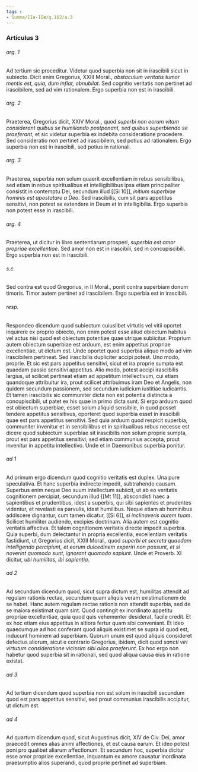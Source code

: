 ```yaml
---
tags : 
- Summa/IIa-IIæ/q.162/a.3
---
```


### Articulus 3

###### arg. 1
Ad tertium sic proceditur. Videtur quod superbia non sit in irascibili sicut in subiecto. Dicit enim Gregorius, XXIII Moral., *obstaculum veritatis tumor mentis est, quia, dum inflat, obnubilat*. Sed cognitio veritatis non pertinet ad irascibilem, sed ad vim rationalem. Ergo superbia non est in irascibili.

###### arg. 2
Praeterea, Gregorius dicit, XXIV Moral., quod *superbi non eorum vitam considerant quibus se humiliando postponant, sed quibus superbiendo se praeferant*, et sic videtur superbia ex indebita consideratione procedere. Sed consideratio non pertinet ad irascibilem, sed potius ad rationalem. Ergo superbia non est in irascibili, sed potius in rationali.

###### arg. 3
Praeterea, superbia non solum quaerit excellentiam in rebus sensibilibus, sed etiam in rebus spiritualibus et intelligibilibus ipsa etiam principaliter consistit in contemptu Dei, secundum illud [[Si 10]], *initium superbiae hominis est apostatare a Deo*. Sed irascibilis, cum sit pars appetitus sensitivi, non potest se extendere in Deum et in intelligibilia. Ergo superbia non potest esse in irascibili.

###### arg. 4
Praeterea, ut dicitur in libro sententiarum prosperi, *superbia est amor propriae excellentiae*. Sed amor non est in irascibili, sed in concupiscibili. Ergo superbia non est in irascibili.

###### s.c.
Sed contra est quod Gregorius, in II Moral., ponit contra superbiam donum timoris. Timor autem pertinet ad irascibilem. Ergo superbia est in irascibili.

###### resp.
Respondeo dicendum quod subiectum cuiuslibet virtutis vel vitii oportet inquirere ex proprio obiecto, non enim potest esse aliud obiectum habitus vel actus nisi quod est obiectum potentiae quae utrique subiicitur. Proprium autem obiectum superbiae est arduum, est enim appetitus propriae excellentiae, ut dictum est. Unde oportet quod superbia aliquo modo ad vim irascibilem pertineat. Sed irascibilis dupliciter accipi potest. Uno modo, proprie. Et sic est pars appetitus sensitivi, sicut et ira proprie sumpta est quaedam passio sensitivi appetitus. Alio modo, potest accipi irascibilis largius, ut scilicet pertineat etiam ad appetitum intellectivum, cui etiam quandoque attribuitur ira, prout scilicet attribuimus iram Deo et Angelis, non quidem secundum passionem, sed secundum iudicium iustitiae iudicantis. Et tamen irascibilis sic communiter dicta non est potentia distincta a concupiscibili, ut patet ex his quae in primo dicta sunt. Si ergo arduum quod est obiectum superbiae, esset solum aliquid sensibile, in quod posset tendere appetitus sensitivus, oporteret quod superbia esset in irascibili quae est pars appetitus sensitivi. Sed quia arduum quod respicit superbia, communiter invenitur et in sensibilibus et in spiritualibus rebus necesse est dicere quod subiectum superbiae sit irascibilis non solum proprie sumpta, prout est pars appetitus sensitivi, sed etiam communius accepta, prout invenitur in appetitu intellectivo. Unde et in Daemonibus superbia ponitur.

###### ad 1
Ad primum ergo dicendum quod cognitio veritatis est duplex. Una pure speculativa. Et hanc superbia indirecte impedit, subtrahendo causam. Superbus enim neque Deo suum intellectum subiicit, ut ab eo veritatis cognitionem percipiat, secundum illud [[Mt 11]], abscondisti haec a sapientibus et prudentibus, idest a superbis, qui sibi sapientes et prudentes videntur, et revelasti ea parvulis, idest humilibus. Neque etiam ab hominibus addiscere dignantur, cum tamen dicatur, [[Si 6]], *si inclinaveris aurem tuam*. Scilicet humiliter audiendo, excipies doctrinam. Alia autem est cognitio veritatis affectiva. Et talem cognitionem veritatis directe impedit superbia. Quia superbi, dum delectantur in propria excellentia, excellentiam veritatis fastidiunt, ut Gregorius dicit, XXIII Moral., quod *superbi et secreta quaedam intelligendo percipiunt, et eorum dulcedinem experiri non possunt, et si noverint quomodo sunt, ignorant quomodo sapiunt*. Unde et Proverb. XI dicitur, *ubi humilitas, ibi sapientia*.

###### ad 2
Ad secundum dicendum quod, sicut supra dictum est, humilitas attendit ad regulam rationis rectae, secundum quam aliquis veram existimationem de se habet. Hanc autem regulam rectae rationis non attendit superbia, sed de se maiora existimat quam sint. Quod contingit ex inordinato appetitu propriae excellentiae, quia quod quis vehementer desiderat, facile credit. Et ex hoc etiam eius appetitus in altiora fertur quam sibi conveniant. Et ideo quaecumque ad hoc conferant quod aliquis existimet se supra id quod est, inducunt hominem ad superbiam. Quorum unum est quod aliquis consideret defectus aliorum, sicut e contrario Gregorius, ibidem, dicit quod *sancti viri virtutum consideratione vicissim sibi alios praeferunt*. Ex hoc ergo non habetur quod superbia sit in rationali, sed quod aliqua causa eius in ratione existat.

###### ad 3
Ad tertium dicendum quod superbia non est solum in irascibili secundum quod est pars appetitus sensitivi, sed prout communius irascibilis accipitur, ut dictum est.

###### ad 4
Ad quartum dicendum quod, sicut Augustinus dicit, XIV de Civ. Dei, amor praecedit omnes alias animi affectiones, et est causa earum. Et ideo potest poni pro qualibet aliarum affectionum. Et secundum hoc, superbia dicitur esse amor propriae excellentiae, inquantum ex amore causatur inordinata praesumptio alios superandi, quod proprie pertinet ad superbiam.

